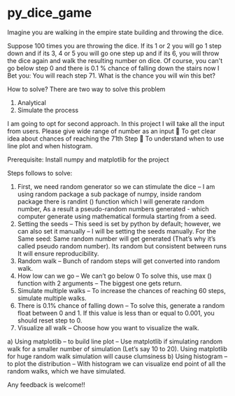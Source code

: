 # py_dice_game

Imagine you are walking in the empire state building and throwing the dice.

Suppose 100 times you are throwing the dice. If its 1 or 2 you will go 1 step down and if its 3, 4 or 5 you will go one step up and if its 6, you will throw the dice again and walk the resulting number on dice.
Of course, you can't go below step 0 and there is 0.1 % chance of falling down the stairs now I Bet you: You will reach step 71. What is the chance you will win this bet? 

How to solve?
There are two way to solve this problem
1.	Analytical
2.	Simulate the process 

I am going to opt for second approach.
In this project I will take all the input from users.
Please give wide range of number as an input 
	To get clear idea about chances of reaching the 71th Step 
	To understand when to use line plot and when histogram.

Prerequisite: Install numpy and matplotlib for the project 

Steps follows to solve:
1.	First, we need random generator so we can stimulate the dice – I am using random package a sub package of numpy, inside random package there is randint () function which I will generate random number, As a result a pseudo-random numbers generated - which computer generate using mathematical formula starting from a seed.
2.	Setting the seeds – This seed is set by python by default; however, we can also set it manually – I will be setting the seeds manually. 
For the Same seed: Same random number will get generated (That’s why it’s called pseudo random number). Its random but consistent between runs It will ensure reproducibility.   
3.	Random walk – Bunch of random steps will get converted into random walk.
4.	How low can we go – We can’t go below 0 
To solve this, use max () function with 2 arguments – The biggest one gets return.
5.	Simulate multiple walks – To increase the chances of reaching 60 steps, simulate multiple walks. 
6.	There is 0.1% chance of falling down – To solve this, generate a random float between 0 and 1. If this value is less than or equal to 0.001, you should reset step to 0. 
7.	Visualize all walk – Choose how you want to visualize the walk.

a)	Using matplotlib – to build line plot – Use matplotlib if simulating random walk for a smaller number of simulation (Let’s say 10 to 20). Using matplotlib for huge random walk simulation will cause clumsiness 
b)	  Using histogram – to plot the distribution – With histogram we can visualize end point of all the random walks, which we have simulated.  

Any feedback is welcome!!
